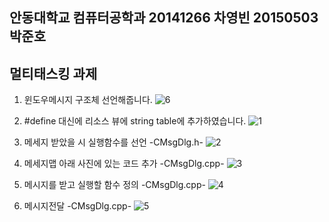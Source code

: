 
## 안동대학교 컴퓨터공학과 20141266 차영빈 20150503박준호
## 멀티태스킹 과제



1. 윈도우메시지 구조체 선언해줍니다.
![6](https://user-images.githubusercontent.com/54825899/69141795-d76b5180-0b08-11ea-9eb5-6006b37eed3e.jpg)
2. #define 대신에 리소스 뷰에 string table에 추가하였습니다.
![1](https://user-images.githubusercontent.com/54825899/69141790-d63a2480-0b08-11ea-97a4-38de93f26ed1.jpg)

3. 메세지 받았을 시 실행함수를 선언 -CMsgDlg.h- 
![2](https://user-images.githubusercontent.com/54825899/69141791-d6d2bb00-0b08-11ea-806d-291095edc202.jpg)
4. 메세지맵 아래 사진에 있는 코드 추가 -CMsgDlg.cpp- 
![3](https://user-images.githubusercontent.com/54825899/69141792-d6d2bb00-0b08-11ea-9203-f29f9dbc9a3e.jpg)
5. 메시지를 받고 실행할 함수 정의 -CMsgDlg.cpp- 
![4](https://user-images.githubusercontent.com/54825899/69141793-d6d2bb00-0b08-11ea-8296-c0c080ecebc7.jpg)
6. 메시지전달  -CMsgDlg.cpp- 
![5](https://user-images.githubusercontent.com/54825899/69141794-d76b5180-0b08-11ea-9d16-28187e9e3ccc.jpg)
